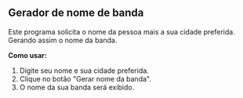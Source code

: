 ## Gerador de nome de banda

Este programa solicita o nome da pessoa mais a sua cidade preferida. Gerando assim o nome da banda.

**Como usar:**

1. Digite seu nome e sua cidade preferida.
2. Clique no botão "Gerar nome da banda".
3. O nome da sua banda será exibido.
